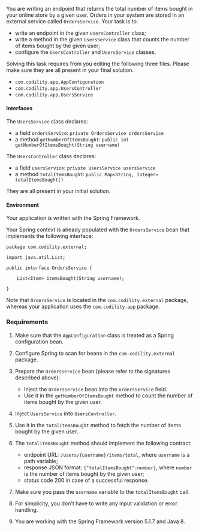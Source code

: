 You are writing an endpoint that returns the total number of items bought in your online store by a given user.
Orders in your system are stored in an external service called `OrdersService`. Your task is to:
- write an endpoint in the given `UsersController` class;
- write a method in the given `UsersService` class that counts the number of items bought by the given user;
- configure the `UsersController` and `UsersService` classes.

Solving this task requires from you editing the following three files. Please make sure they are all present in your final solution.
- `com.codility.app.AppConfiguration`
- `com.codility.app.UsersController`
- `com.codility.app.UsersService`

#### Interfaces

The `UsersService` class declares:
- a field `ordersService`: `private OrdersService ordersService`
- a method `getNumberOfItemsBought`: `public int getNumberOfItemsBought(String username)`

The `UsersController` class declares:
- a field `usersService`: `private UsersService usersService`
- a method `totalItemsBought`: `public Map<String, Integer> totalItemsBought()`

They are all present in your initial solution.

#### Environment
Your application is written with the Spring Framework.

Your Spring context is already populated with the `OrdersService` bean that implements the following interface:
```
package com.codility.external;

import java.util.List;

public interface OrdersService {

    List<Item> itemsBought(String username);

}
```
Note that `OrdersService` is located in the `com.codility.external` package, whereas your application uses the `com.codility.app` package.

### Requirements
1. Make sure that the `AppConfiguration` class is treated as a Spring configuration bean.

2. Configure Spring to scan for beans in the `com.codility.external` package.

3. Prepare the `OrdersService` bean (please refer to the signatures described above):
    - Inject the `OrdersService` bean into the `ordersService` field.
    - Use it in the `getNumberOfItemsBought` method to count the number of items bought by the given user.

4. Inject `UsersService` into `UsersController`.

5. Use it in the `totalItemsBought` method to fetch the number of items bought by the given user.

6. The `totalItemsBought` method should implement the following contract:
    - endpoint URL: `/users/{username}/items/total`, where `username` is a path variable;
    - response JSON format: `{"totalItemsBought":number}`, where `number` is the number of items bought by the given user;
    - status code 200 in case of a successful response.

7. Make sure you pass the `username` variable to the `totalItemsBought` call.

8. For simplicity, you don't have to write any input validation or error handling.

9. You are working with the Spring Framework version 5.1.7 and Java 8.
